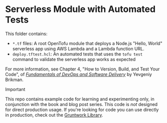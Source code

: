# Serverless Module with Automated Tests 

This folder contains: 

* `*.tf` files: A root OpenTofu module that deploys a Node.js "Hello, World" serverless app using AWS Lambda and a 
  Lambda function URL.
* `deploy.tftest.hcl`: An automated tests that uses the `tofu test` command to validate the serverless app works as
  expected

For more information, see Chapter 4, "How to Version, Build, and Test Your Code", of [_Fundamentals of DevOps and 
Software Delivery_](https://www.fundamentals-of-devops.com) by Yevgeniy Brikman.

> [!IMPORTANT]  
> This repo contains example code for learning and experimenting only, in conjunction with the book and blog post
> series. This code is _not_ designed for direct production usage. If you're looking for code you can use directly in
> production, check out the [Gruntwork Library](https://www.gruntwork.io/products/library).

